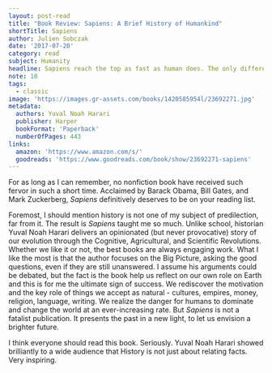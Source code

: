 ```yaml
---
layout: post-read
title: "Book Review: Sapiens: A Brief History of Humankind"
shortTitle: Sapiens
author: Julien Sobczak
date: '2017-07-20'
category: read
subject: Humanity
headline: Sapiens reach the top as fast as human does. The only difference is it will stay here a long time.  
note: 18
tags:
  - classic
image: 'https://images.gr-assets.com/books/1420585954l/23692271.jpg'
metadata:
  authors: Yuval Noah Harari
  publisher: Harper
  bookFormat: 'Paperback'
  numberOfPages: 443
links:
  amazon: 'https://www.amazon.com/s/'
  goodreads: 'https://www.goodreads.com/book/show/23692271-sapiens'
---
```


For as long as I can remember, no nonfiction book have received such fervor in such a short time. Acclaimed by Barack Obama, Bill Gates, and Mark Zuckerberg, *Sapiens* definitively deserves to be on your reading list.

Foremost, I should mention history is not one of my subject of predilection, far from it. The result is *Sapiens* taught me so much. Unlike school, historian Yuval Noah Harari delivers an opinionated (but never provocative) story of our evolution through the Cognitive, Agricultural, and Scientific Revolutions. Whether we like it or not, the best books are always engaging work. What I like the most is that the author focuses on the Big Picture, asking the good questions, even if they are still unanswered. I assume his arguments could be debated, but the fact is the book help us reflect on our own role on Earth and this is for me the ultimate sign of success. We rediscover the motivation and the key role of things we accept as natural - cultures, empires, money, religion, language, writing. We realize the danger for humans to dominate and change the world at an ever-increasing rate. But *Sapiens* is not a fatalist publication. It presents the past in a new light, to let us envision a brighter future.

I think everyone should read this book. Seriously. Yuval Noah Harari showed brilliantly to a wide audience that History is not just about relating facts. Very inspiring.
